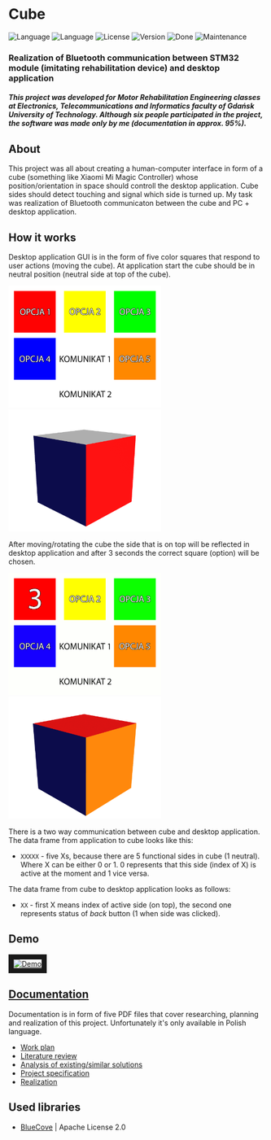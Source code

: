 # Cube

![Language][language-1-url] ![Language][language-2-url] ![License][license-url] ![Version][version-url] ![Done][done-url] ![Maintenance][maintenance-url]

### Realization of Bluetooth communication between STM32 module (imitating rehabilitation device) and desktop application

##### This project was developed for *Motor Rehabilitation Engineering* classes at Electronics, Telecommunications and Informatics faculty of Gdańsk University of Technology. Although six people participated in the project, the software was made only by me (documentation in approx. 95%).

## About

This project was all about creating a human-computer interface in form of a cube (something like Xiaomi Mi Magic Controller) whose position/orientation in space should controll the desktop application. Cube sides should detect touching and signal which side is turned up.
My task was realization of Bluetooth communicaton between the cube and PC + desktop application.

## How it works

Desktop application GUI is in the form of five color squares that respond to user actions (moving the cube). At application start the cube should be in neutral position (neutral side at top of the cube).

<img src="docs/images/gui.png" alt="GUI" width="300" height="240" /> <img src="docs/images/cube_neutral.gif" alt="Cube" width="300" height="240" />

After moving/rotating the cube the side that is on top will be reflected in desktop application and after 3 seconds the correct square (option) will be chosen.

<img src="docs/images/gui_select.gif" alt="GUI" width="300" height="240" /> <img src="docs/images/cube_red.gif" alt="Cube" width="300" height="240" />

There is a two way communication between cube and desktop application. The data frame from application to cube looks like this:
- `XXXXX` - five Xs, because there are 5 functional sides in cube (1 neutral). Where X can be either 0 or 1. 0 represents that this side (index of X) is active at the moment and 1 vice versa.

The data frame from cube to desktop application looks as follows:
- `XX` - first X means index of active side (on top), the second one represents status of *back* button (1 when side was clicked).

## Demo

<a href="http://www.youtube.com/watch?feature=player_embedded&v=LYhu8no2suU" target="_blank">
    <img src="http://img.youtube.com/vi/LYhu8no2suU/0.jpg" alt="Demo" width="300" height="240" border="10" />
</a>

## [Documentation](docs/)

Documentation is in form of five PDF files that cover researching, planning and realization of this project. Unfortunately it's only available in Polish language.

- [Work plan](docs/0_Plan_prac.pdf)
- [Literature review](docs/1_Przegląd_literatury.pdf)
- [Analysis of existing/similar solutions](docs/2_Analiza_istniejących_rozwiązań.pdf)
- [Project specification](docs/3_Specyfikacja_projektu.pdf)
- [Realization](docs/4_Dokumentacja.pdf)

## Used libraries

- [BlueCove](http://www.bluecove.org/) | Apache License 2.0

[license-url]: https://img.shields.io/badge/license-MIT-blue.svg?style=flat "License"
[version-url]: https://img.shields.io/badge/version-1.0.0-brightgreen.svg?style=flat "Version"
[maintenance-url]: https://img.shields.io/maintenance/no/2016.svg?style=flat "Maintenance"
[language-1-url]: https://img.shields.io/badge/language-C-lightgrey.svg?style=flat "Language"
[language-2-url]: https://img.shields.io/badge/language-Java-lightgrey.svg?style=flat "Language"
[done-url]: https://img.shields.io/badge/done-06.2016-yellow.svg?style=flat "Done"
